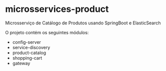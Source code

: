 # microsservices-product
Microsserviço de Catálogo de Produtos usando SpringBoot e ElasticSearch


O projeto contém os seguintes módulos:
- config-server
- service-discovery
- product-catalog
- shopping-cart
- gateway
